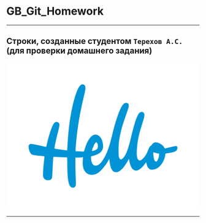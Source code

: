 # GB_Git_Homework

****
## Строки, созданные студентом `Терехов А.С.` (для проверки домашнего задания)
![Hello!](Hello.png)
****
